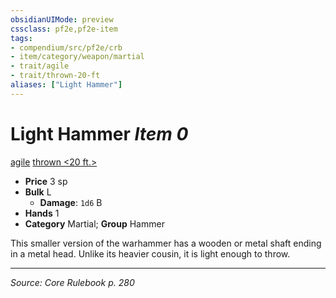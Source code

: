 ```yaml
---
obsidianUIMode: preview
cssclass: pf2e,pf2e-item
tags:
- compendium/src/pf2e/crb
- item/category/weapon/martial
- trait/agile
- trait/thrown-20-ft
aliases: ["Light Hammer"]
---
```

# Light Hammer *Item 0*  
[agile](agile.md "Agile Weapon Trait")  [thrown <20 ft.>](rules/traits/thrown-20-ft.md "Thrown Weapon Trait")  

- **Price** 3 sp
- **Bulk** L
  - **Damage**: `1d6` B
- **Hands** 1
- **Category** Martial; **Group** Hammer 

This smaller version of the warhammer has a wooden or metal shaft ending in a metal head. Unlike its heavier cousin, it is light enough to throw.


---
*Source: Core Rulebook p. 280*